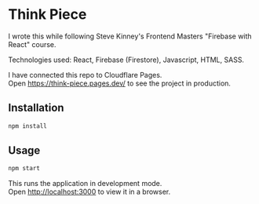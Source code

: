 # Think Piece

I wrote this while following Steve Kinney's Frontend Masters "Firebase with React" course.

Technologies used: React, Firebase (Firestore), Javascript, HTML, SASS.

I have connected this repo to Cloudflare Pages.  
Open <https://think-piece.pages.dev/> to see the project in production.

## Installation
```sh
npm install
```
## Usage
```sh
npm start
```
This runs the application in development mode.\
Open [http://localhost:3000](http://localhost:3000) to view it in a browser.
